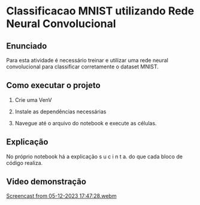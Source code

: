 # Classificacao MNIST utilizando Rede Neural Convolucional

## Enunciado

Para esta atividade é necessário treinar e utilizar uma rede neural convolucional para classificar corretamente o dataset MNIST.

## Como executar o projeto

1) Crie uma VenV 

2) Instale as dependências necessárias

3) Navegue até o arquivo do notebook e execute as células. 

## Explicação

No próprio notebook há a explicação s u c i n t a. do que cada bloco de código realiza.

## Video demonstração

[Screencast from 05-12-2023 17:47:28.webm](https://github.com/Bianca-Cassemiro/Classificacao_MNIST/assets/99203402/0818d635-bac8-4bf0-a9df-930033de5537)
